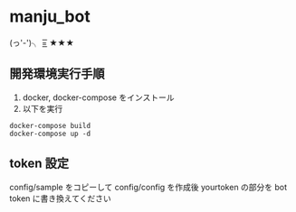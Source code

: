 # manju_bot
 (っ'-')╮ =͟͟͞͞  ★★★

## 開発環境実行手順
1. docker, docker-compose をインストール
1. 以下を実行

  ```
  docker-compose build
  docker-compose up -d
  ```

## token 設定
config/sample をコピーして config/config を作成後 yourtoken の部分を bot token に書き換えてください
